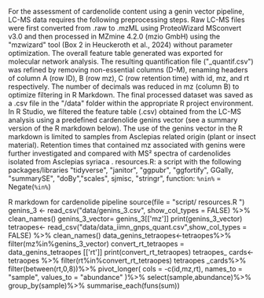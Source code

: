 For the assessment of cardenolide content using a genin vector pipeline, LC-MS data requires the following preprocessing steps. Raw LC-MS files were first converted from .raw to .mzML using ProteoWizard MSconvert v3.0 and then processed in MZmine 4.2.0 (mzio GmbH) using the "mzwizard" tool (Box 2 in Heuckeroth et al., 2024)  without parameter optimization. The overall feature table generated was exported for molecular network analysis. The resulting quantification file ("_quantif.csv") was refined by removing non-essential columns (D-M), renaming headers of column A (row ID), B (row mz), C (row retention time) with id, mz, and rt respectively. The number of decimals was reduced in mz (column B) to optimize filtering in R Markdown. The final processed dataset was saved as a .csv file in the "/data" folder within the appropriate R project environment. In R Studio, we filtered the feature table (.csv) obtained from the LC-MS analysis using a predefined cardenolide genins vector (see a summary version of the R markdown below). The use of the genins vector in the R markdown is limited to samples from Asclepias related origin (plant or insect material). Retention times that contained mz associated with genins were further investigated and compared with MS² spectra of cardenolides isolated from Asclepias syriaca . 
resources.R: a script with the following packages/libraries "tidyverse", "janitor", "ggpubr", "ggfortify", GGally, "summarySE", "doBy","scales", sjmisc, "stringr", function: `%nin%` = Negate(`%in%`)

R markdown for cardenolide pipeline
source(file = "script/ resources.R ")
genins_3 <-  read_csv("data/genins_3.csv", show_col_types = FALSE) %>%
    clean_names()
genins_3_vector= genins_3[['mz']] 
print(genins_3_vector)
tetraopes<- read_csv("data/data_iimn_gnps_quant.csv",show_col_types = FALSE) %>%
    clean_names()
data_genins_tetraopes<-tetraopes%>%
filter(mz%in%genins_3_vector)
convert_rt_tetraopes = data_genins_tetraopes [['rt']] 
print(convert_rt_tetraopes)
tetraopes_ cards<-tetraopes %>%
filter(rt%in%convert_rt_tetraopes)
tetraopes _cards%>%
  filter(between(rt,0,8))%>%
    pivot_longer( cols = -c(id,mz,rt),
      names_to = "sample",
      values_to = "abundance"
    )%>%
    select(sample,abundance)%>%
  group_by(sample)%>%
  summarise_each(funs(sum))
